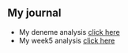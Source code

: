 ## My journal

+ My deneme analysis [click here](cardata.html)
+ My week5 analysis [click here](week5.html)